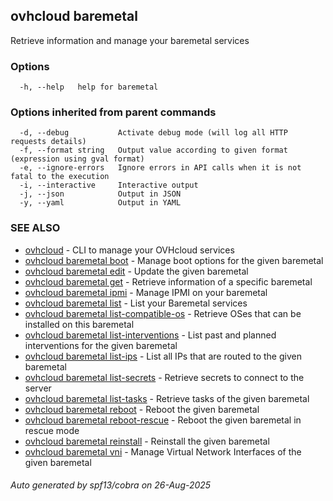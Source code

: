 ## ovhcloud baremetal

Retrieve information and manage your baremetal services

### Options

```
  -h, --help   help for baremetal
```

### Options inherited from parent commands

```
  -d, --debug           Activate debug mode (will log all HTTP requests details)
  -f, --format string   Output value according to given format (expression using gval format)
  -e, --ignore-errors   Ignore errors in API calls when it is not fatal to the execution
  -i, --interactive     Interactive output
  -j, --json            Output in JSON
  -y, --yaml            Output in YAML
```

### SEE ALSO

* [ovhcloud](ovhcloud.md)	 - CLI to manage your OVHcloud services
* [ovhcloud baremetal boot](ovhcloud_baremetal_boot.md)	 - Manage boot options for the given baremetal
* [ovhcloud baremetal edit](ovhcloud_baremetal_edit.md)	 - Update the given baremetal
* [ovhcloud baremetal get](ovhcloud_baremetal_get.md)	 - Retrieve information of a specific baremetal
* [ovhcloud baremetal ipmi](ovhcloud_baremetal_ipmi.md)	 - Manage IPMI on your baremetal
* [ovhcloud baremetal list](ovhcloud_baremetal_list.md)	 - List your Baremetal services
* [ovhcloud baremetal list-compatible-os](ovhcloud_baremetal_list-compatible-os.md)	 - Retrieve OSes that can be installed on this baremetal
* [ovhcloud baremetal list-interventions](ovhcloud_baremetal_list-interventions.md)	 - List past and planned interventions for the given baremetal
* [ovhcloud baremetal list-ips](ovhcloud_baremetal_list-ips.md)	 - List all IPs that are routed to the given baremetal
* [ovhcloud baremetal list-secrets](ovhcloud_baremetal_list-secrets.md)	 - Retrieve secrets to connect to the server
* [ovhcloud baremetal list-tasks](ovhcloud_baremetal_list-tasks.md)	 - Retrieve tasks of the given baremetal
* [ovhcloud baremetal reboot](ovhcloud_baremetal_reboot.md)	 - Reboot the given baremetal
* [ovhcloud baremetal reboot-rescue](ovhcloud_baremetal_reboot-rescue.md)	 - Reboot the given baremetal in rescue mode
* [ovhcloud baremetal reinstall](ovhcloud_baremetal_reinstall.md)	 - Reinstall the given baremetal
* [ovhcloud baremetal vni](ovhcloud_baremetal_vni.md)	 - Manage Virtual Network Interfaces of the given baremetal

###### Auto generated by spf13/cobra on 26-Aug-2025
